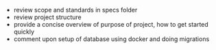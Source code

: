 - review scope and standards in specs folder
- review project structure
- provide a concise overview of purpose of project, how to get started quickly
- comment upon setup of database using docker and doing migrations
